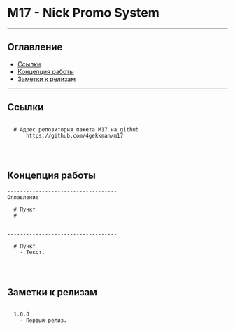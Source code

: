 # M17 - Nick Promo System
---
## Оглавление

  - [Ссылки](#link1)
  - [Концепция работы](#link2)
  - [Заметки к релизам](#link100)

---

## Ссылки <a id="link1"></a>
```

  # Адрес репозитория пакета M17 на github
      https://github.com/4gekkman/m17

	
			
```

## Концепция работы <a id="link2"></a>
```
-----------------------------------
Оглавление

  # Пункт
  #


-----------------------------------

  # Пункт
    - Текст.




```

## Заметки к релизам <a id="link100"></a>
```

  1.0.0
    - Первый релиз.

```










